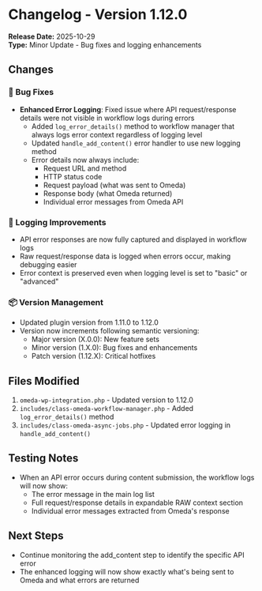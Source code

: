 # Changelog - Version 1.12.0

**Release Date:** 2025-10-29  
**Type:** Minor Update - Bug fixes and logging enhancements

## Changes

### 🐛 Bug Fixes
- **Enhanced Error Logging**: Fixed issue where API request/response details were not visible in workflow logs during errors
  - Added `log_error_details()` method to workflow manager that always logs error context regardless of logging level
  - Updated `handle_add_content()` error handler to use new logging method
  - Error details now always include:
    - Request URL and method
    - HTTP status code
    - Request payload (what was sent to Omeda)
    - Response body (what Omeda returned)
    - Individual error messages from Omeda API

### 📝 Logging Improvements
- API error responses are now fully captured and displayed in workflow logs
- Raw request/response data is logged when errors occur, making debugging easier
- Error context is preserved even when logging level is set to "basic" or "advanced"

### 📦 Version Management
- Updated plugin version from 1.11.0 to 1.12.0
- Version now increments following semantic versioning:
  - Major version (X.0.0): New feature sets
  - Minor version (1.X.0): Bug fixes and enhancements
  - Patch version (1.12.X): Critical hotfixes

## Files Modified
1. `omeda-wp-integration.php` - Updated version to 1.12.0
2. `includes/class-omeda-workflow-manager.php` - Added `log_error_details()` method
3. `includes/class-omeda-async-jobs.php` - Updated error logging in `handle_add_content()`

## Testing Notes
- When an API error occurs during content submission, the workflow logs will now show:
  - The error message in the main log list
  - Full request/response details in expandable RAW context section
  - Individual error messages extracted from Omeda's response

## Next Steps
- Continue monitoring the add_content step to identify the specific API error
- The enhanced logging will now show exactly what's being sent to Omeda and what errors are returned

